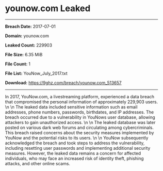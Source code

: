 # younow.com Leaked

------------
**Breach Date:** 2017-07-01

**Domain:** younow.com

**Leaked Count:** 229903

**File Size:** 6.35 MiB

**File Count:** 1

**File List:** YouNow_July_2017.txt

**Download:** https://9ghz.com/breach/younow.com_513657

------------
In 2017, YouNow.com, a livestreaming platform, experienced a data breach that compromised the personal information of approximately 229,903 users. \n \n The leaked data included sensitive information such as email addresses, phone numbers, passwords, birthdates, and IP addresses. The breach occurred due to a vulnerability in YouNows user database, allowing attackers to gain unauthorized access. \n \n The leaked database was later posted on various dark web forums and circulating among cybercriminals. This breach raised concerns about the security measures implemented by YouNow and the potential risks to its users. \n \n YouNow subsequently acknowledged the breach and took steps to address the vulnerability, including resetting user passwords and implementing additional security measures. However, the leaked data remains a concern for affected individuals, who may face an increased risk of identity theft, phishing attacks, and other online scams.

